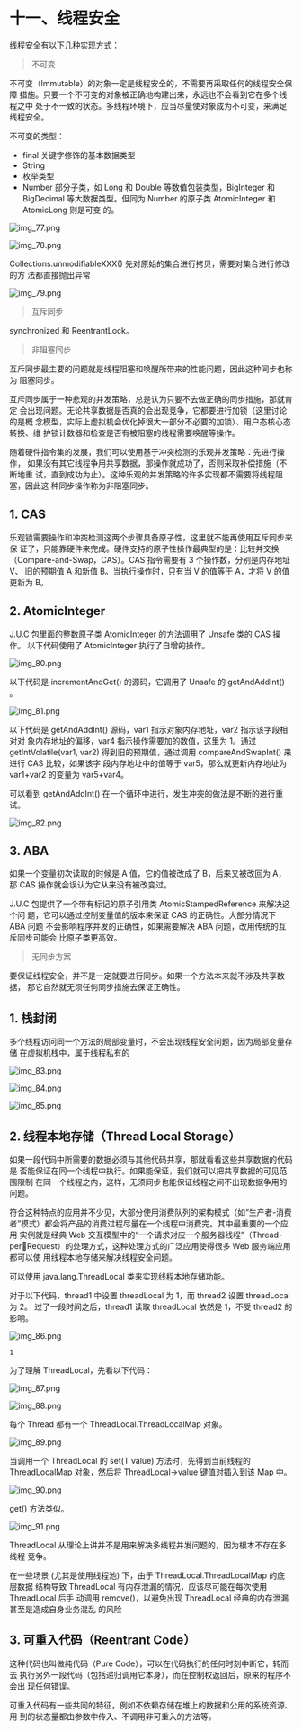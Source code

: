 # 十一、线程安全

线程安全有以下几种实现方式：

> 不可变

不可变（Immutable）的对象一定是线程安全的，不需要再采取任何的线程安全保障
措施。只要一个不可变的对象被正确地构建出来，永远也不会看到它在多个线程之中
处于不一致的状态。多线程环境下，应当尽量使对象成为不可变，来满足线程安全。

不可变的类型：

* final 关键字修饰的基本数据类型
* String
* 枚举类型
* Number 部分子类，如 Long 和 Double 等数值包装类型，BigInteger 和 BigDecimal 等大数据类型。但同为 Number 的原子类 AtomicInteger 和 AtomicLong 则是可变 的。

![img_77.png](img_77.png)

![img_78.png](img_78.png)

Collections.unmodifiableXXX() 先对原始的集合进行拷贝，需要对集合进行修改的方
法都直接抛出异常

![img_79.png](img_79.png)

> 互斥同步

synchronized 和 ReentrantLock。

> 非阻塞同步

互斥同步最主要的问题就是线程阻塞和唤醒所带来的性能问题，因此这种同步也称为
阻塞同步。

互斥同步属于一种悲观的并发策略，总是认为只要不去做正确的同步措施，那就肯定
会出现问题。无论共享数据是否真的会出现竞争，它都要进行加锁（这里讨论的是概
念模型，实际上虚拟机会优化掉很大一部分不必要的加锁）、用户态核心态转换、维
护锁计数器和检查是否有被阻塞的线程需要唤醒等操作。

随着硬件指令集的发展，我们可以使用基于冲突检测的乐观并发策略：先进行操作，
如果没有其它线程争用共享数据，那操作就成功了，否则采取补偿措施（不断地重
试，直到成功为止）。这种乐观的并发策略的许多实现都不需要将线程阻塞，因此这
种同步操作称为非阻塞同步。

## 1. CAS

乐观锁需要操作和冲突检测这两个步骤具备原子性，这里就不能再使用互斥同步来保
证了，只能靠硬件来完成。硬件支持的原子性操作最典型的是：比较并交换
（Compare-and-Swap，CAS）。CAS 指令需要有 3 个操作数，分别是内存地址 V、
旧的预期值 A 和新值 B。当执行操作时，只有当 V 的值等于 A，才将 V 的值更新为
B。

## 2. AtomicInteger

J.U.C 包里面的整数原子类 AtomicInteger 的方法调用了 Unsafe 类的 CAS 操作。
以下代码使用了 AtomicInteger 执行了自增的操作。

![img_80.png](img_80.png)

以下代码是 incrementAndGet() 的源码，它调用了 Unsafe 的 getAndAddInt() 。

![img_81.png](img_81.png)

以下代码是 getAndAddInt() 源码，var1 指示对象内存地址，var2 指示该字段相对对
象内存地址的偏移，var4 指示操作需要加的数值，这里为 1。通过 getIntVolatile(var1,
var2) 得到旧的预期值，通过调用 compareAndSwapInt() 来进行 CAS 比较，如果该字
段内存地址中的值等于 var5，那么就更新内存地址为 var1+var2 的变量为
var5+var4。

可以看到 getAndAddInt() 在一个循环中进行，发生冲突的做法是不断的进行重试。

![img_82.png](img_82.png)

## 3. ABA

如果一个变量初次读取的时候是 A 值，它的值被改成了 B，后来又被改回为 A，那
CAS 操作就会误认为它从来没有被改变过。

J.U.C 包提供了一个带有标记的原子引用类 AtomicStampedReference 来解决这个问
题，它可以通过控制变量值的版本来保证 CAS 的正确性。大部分情况下 ABA 问题
不会影响程序并发的正确性，如果需要解决 ABA 问题，改用传统的互斥同步可能会
比原子类更高效。

> 无同步方案

要保证线程安全，并不是一定就要进行同步。如果一个方法本来就不涉及共享数据，
那它自然就无须任何同步措施去保证正确性。

## 1. 栈封闭

多个线程访问同一个方法的局部变量时，不会出现线程安全问题，因为局部变量存储
在虚拟机栈中，属于线程私有的

![img_83.png](img_83.png)

![img_84.png](img_84.png)

![img_85.png](img_85.png)

## 2. 线程本地存储（Thread Local Storage）

如果一段代码中所需要的数据必须与其他代码共享，那就看看这些共享数据的代码是
否能保证在同一个线程中执行。如果能保证，我们就可以把共享数据的可见范围限制
在同一个线程之内，这样，无须同步也能保证线程之间不出现数据争用的问题。

符合这种特点的应用并不少见，大部分使用消费队列的架构模式（如“生产者-消费
者”模式）都会将产品的消费过程尽量在一个线程中消费完。其中最重要的一个应用
实例就是经典 Web 交互模型中的“一个请求对应一个服务器线程”（Thread-perRequest）的处理方式，这种处理方式的广泛应用使得很多 Web 服务端应用都可以使
用线程本地存储来解决线程安全问题。

可以使用 java.lang.ThreadLocal 类来实现线程本地存储功能。

对于以下代码，thread1 中设置 threadLocal 为 1，而 thread2 设置 threadLocal 为 2。
过了一段时间之后，thread1 读取 threadLocal 依然是 1，不受 thread2 的影响。

![img_86.png](img_86.png)

```angular2html
1
```

为了理解 ThreadLocal，先看以下代码：

![img_87.png](img_87.png)

![img_88.png](img_88.png)

每个 Thread 都有一个 ThreadLocal.ThreadLocalMap 对象。

![img_89.png](img_89.png)

当调用一个 ThreadLocal 的 set(T value) 方法时，先得到当前线程的 ThreadLocalMap
对象，然后将 ThreadLocal->value 键值对插入到该 Map 中。

![img_90.png](img_90.png)

get() 方法类似。

![img_91.png](img_91.png)

ThreadLocal 从理论上讲并不是用来解决多线程并发问题的，因为根本不存在多线程
竞争。

在一些场景 (尤其是使用线程池) 下，由于 ThreadLocal.ThreadLocalMap 的底层数据
结构导致 ThreadLocal 有内存泄漏的情况，应该尽可能在每次使用 ThreadLocal 后手
动调用 remove()，以避免出现 ThreadLocal 经典的内存泄漏甚至是造成自身业务混乱
的风险

## 3. 可重入代码（Reentrant Code）

这种代码也叫做纯代码（Pure Code），可以在代码执行的任何时刻中断它，转而去
执行另外一段代码（包括递归调用它本身），而在控制权返回后，原来的程序不会出
现任何错误。

可重入代码有一些共同的特征，例如不依赖存储在堆上的数据和公用的系统资源、用
到的状态量都由参数中传入、不调用非可重入的方法等。




